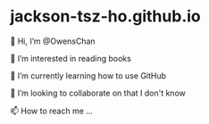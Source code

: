 # jackson-tsz-ho.github.io

👋 Hi, I’m @OwensChan

👀 I’m interested in reading books

🌱 I’m currently learning how to use GitHub

💞️ I’m looking to collaborate on that I don't know

📫 How to reach me ...
